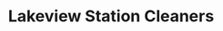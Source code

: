 ---
title: "Lakeview Station Cleaners"
url: /west-hempstead/lakeview-station-cleaners/
shop: laundry
---
